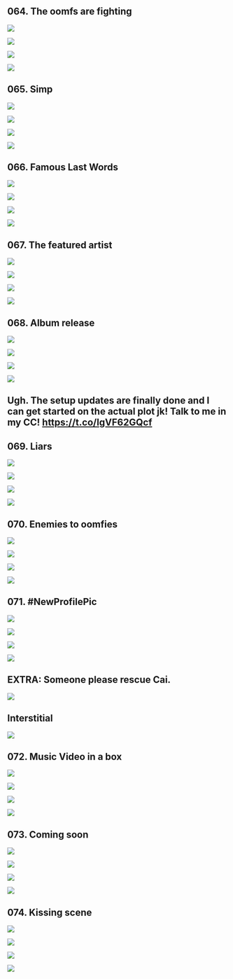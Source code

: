 ## 064. The oomfs are fighting 

![](https://pbs.twimg.com/media/F-mQyr8aUAAWXX3.jpg) 

![](https://pbs.twimg.com/media/F-mQ08qb0AAIi81.jpg) 

![](https://pbs.twimg.com/media/F-mQ1I8bEAAPoGy.jpg) 

![](https://pbs.twimg.com/media/F-mQ1Vya4AArttH.jpg)


## 065. Simp 

![](https://pbs.twimg.com/media/F-mkjW5a0AAAT_V.jpg) 

![](https://pbs.twimg.com/media/F-mkji3bcAAx-nV.jpg) 

![](https://pbs.twimg.com/media/F-mkjwtbMAAfd4d.jpg) 

![](https://pbs.twimg.com/media/F-mkj9XaUAAvors.jpg)


## 066. Famous Last Words 

![](https://pbs.twimg.com/media/F-mv6UWagAA7qcU.jpg) 

![](https://pbs.twimg.com/media/F-mv6fiawAAvnE8.jpg) 

![](https://pbs.twimg.com/media/F-mv6sfaEAAy63m.jpg) 

![](https://pbs.twimg.com/media/F-mv65cbAAATqzi.jpg)


## 067. The featured artist 

![](https://pbs.twimg.com/media/F-m_lMJbQAA_EnW.jpg) 

![](https://pbs.twimg.com/media/F-m_lX7bwAAbvQv.jpg) 

![](https://pbs.twimg.com/media/F-m_llqaIAAvBuT.jpg) 

![](https://pbs.twimg.com/media/F-m_lx8bwAAvy3p.jpg)


## 068. Album release 

![](https://pbs.twimg.com/media/F-nQ_NabUAA8I7Z.jpg) 

![](https://pbs.twimg.com/media/F-nQ_albAAAeg_9.jpg) 

![](https://pbs.twimg.com/media/F-nQ_sEbUAAxXt7.jpg) 

![](https://pbs.twimg.com/media/F-nQ_8PasAAJ0uS.jpg)


## Ugh. The setup updates are finally done and I can get started on the actual plot jk! Talk to me in my CC!  https://t.co/IgVF62GQcf


## 069. Liars 

![](https://pbs.twimg.com/media/F-qaF09acAALNDE.jpg) 

![](https://pbs.twimg.com/media/F-qaGCOaAAApHJH.jpg) 

![](https://pbs.twimg.com/media/F-qaGQibIAAC-Ah.jpg) 

![](https://pbs.twimg.com/media/F-qaGf8bQAEe6qB.jpg)


## 070. Enemies to oomfies 

![](https://pbs.twimg.com/media/F-qpJT5akAA93we.jpg) 

![](https://pbs.twimg.com/media/F-qpJhYagAARP8k.jpg) 

![](https://pbs.twimg.com/media/F-qpJvsagAAG6kh.jpg) 

![](https://pbs.twimg.com/media/F-qpJ8zbUAAfupA.jpg)


## 071. #NewProfilePic 

![](https://pbs.twimg.com/media/F-q6hsDbwAA7UU1.jpg) 

![](https://pbs.twimg.com/media/F-q6h5ma0AAW2rm.jpg) 

![](https://pbs.twimg.com/media/F-q6iGgb0AA530i.jpg) 

![](https://pbs.twimg.com/media/F-q6iQ4asAAtKgc.jpg)


## EXTRA: Someone please rescue Cai. 

![](https://pbs.twimg.com/media/F-rIVupbUAAt48I.jpg)

## Interstitial

![](https://pbs.twimg.com/media/F-v_LByaUAA9RGG.jpg)


## 072. Music Video in a box 

![](https://pbs.twimg.com/media/F-wADKiaUAAfyth.jpg) 

![](https://pbs.twimg.com/media/F-wADXdaIAAtErC.jpg) 

![](https://pbs.twimg.com/media/F-wADjBacAA9X8m.jpg) 

![](https://pbs.twimg.com/media/F-wADu_aEAAj8GX.jpg)


## 073. Coming soon 

![](https://pbs.twimg.com/media/F-wMc8Ia8AAFTLu.jpg) 

![](https://pbs.twimg.com/media/F-wMdHsaYAAWHlC.jpg) 

![](https://pbs.twimg.com/media/F-wMdUKbMAAQvCT.jpg) 

![](https://pbs.twimg.com/media/F-wMdgubEAAtuas.jpg)


## 074. Kissing scene 

![](https://pbs.twimg.com/media/F-wYb-8asAAb4zi.jpg) 

![](https://pbs.twimg.com/media/F-wYcQZa4AAhjG0.jpg) 

![](https://pbs.twimg.com/media/F-wYccfbYAADvcM.jpg) 

![](https://pbs.twimg.com/media/F-wYcn5bsAANgv9.jpg)
